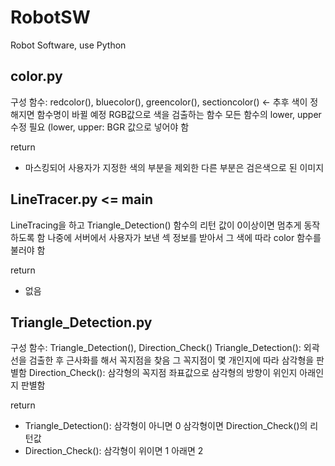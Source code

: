 # RobotSW
Robot Software, use Python

## color.py
구성 함수: redcolor(), bluecolor(), greencolor(), sectioncolor() <- 추후 색이 정해지면 함수명이 바뀔 예정
RGB값으로 색을 검출하는 함수 
모든 함수의 lower, upper 수정 필요 (lower, upper: BGR 값으로 넣어야 함

return 
- 마스킹되어 사용자가 지정한 색의 부분을 제외한 다른 부분은 검은색으로 된 이미지 

## LineTracer.py <= main
LineTracing을 하고 
Triangle_Detection() 함수의 리턴 값이 0이상이면 멈추게 동작하도록 함
나중에 서버에서 사용자가 보낸 섹 정보를 받아서 그 색에 따라 color 함수를 불러야 함

return
- 없음

## Triangle_Detection.py
구성 함수: Triangle_Detection(), Direction_Check()
Triangle_Detection(): 외곽선을 검출한 후 근사화를 해서 꼭지점을 찾음 그 꼭지점이 몇 개인지에 따라 삼각형을 판별함
Direction_Check(): 삼각형의 꼭지점 좌표값으로 삼각형의 방향이 위인지 아래인지 판별함

return
- Triangle_Detection(): 삼각형이 아니면 0 삼각형이면 Direction_Check()의 리턴값
- Direction_Check(): 삼각형이 위이면 1 아래면 2
